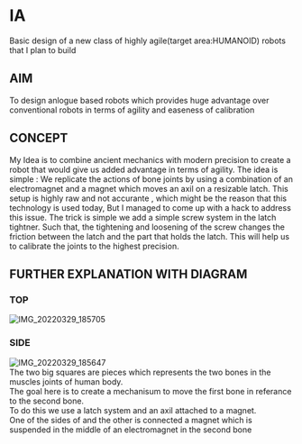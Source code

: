# IA
Basic design of a new class of highly agile(target area:HUMANOID) robots that I plan to build
## AIM
To design  anlogue based robots which provides huge advantage over conventional robots in terms of agility and easeness of calibration
## CONCEPT
My Idea is to combine ancient mechanics with modern precision to create a robot that would give us added advantage in terms of agility.
The idea is simple : We replicate the actions of bone joints by using a combination of an electromagnet and a magnet which moves an axil on a resizable latch.
This setup is highly raw and not accurante , which might be the reason that this technology is used today, But I managed to come up with a hack to address this issue.
The trick is simple we add a simple screw system in the latch tightner. Such that, the tightening and loosening of the screw changes the friction between the latch and the part that holds the latch.
This will help us to calibrate the joints to the highest precision.
## FURTHER EXPLANATION WITH DIAGRAM
### TOP
![IMG_20220329_185705](https://user-images.githubusercontent.com/88607869/160638796-cc00ebdf-3183-4948-8494-226a0494a999.png)
### SIDE
![IMG_20220329_185647](https://user-images.githubusercontent.com/88607869/160638725-0c64b075-3d09-4799-88ba-3d5aa6ebabc5.jpg)
<br> The two big squares are pieces which represents the two bones in the muscles joints of human body.
<br> The goal here is to create a mechanisum to move the first bone in referance to the second bone.
<br> To do this we use a latch system and an axil attached to a magnet. 
<br> One of the sides of and the other is connected a magnet which is suspended in the middle of an electromagnet in the second bone
